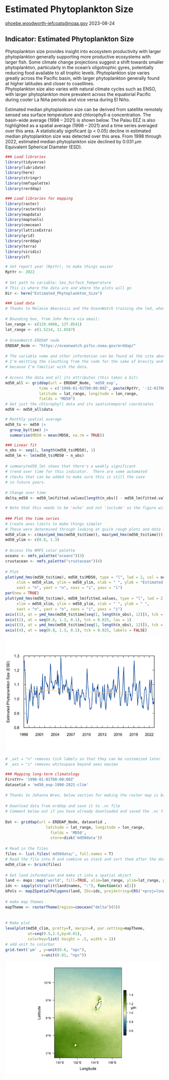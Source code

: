Estimated Phytoplankton Size
================
<phoebe.woodworth-jefcoats@noaa.gov>
2023-08-24

## **Indicator: Estimated Phytoplankton Size**

Phytoplankton size provides insight into ecosystem productivity with
larger phytoplankton generally supporting more productive ecosystems
with larger fish. Some climate change projections suggest a shift
towards smaller phytoplankton, particularly in the ocean’s oligotrophic
gyres, potentially reducing food available to all trophic levels.
Phytoplankton size varies greatly across the Pacific basin, with larger
phytoplankton generally found at higher latitudes and closer to
coastlines.  
Phytoplankton size also varies with natural climate cycles such as ENSO,
with larger phytoplankton more prevalent across the equatorial Pacific
during cooler La Niña periods and vice versa during El Niño.

Estimated median phytoplankton size can be derived from satellite
remotely sensed sea surface temperature and chlorophyll-a concentration.
The basin-wide average (1998 – 2021) is shown below. The Palau EEZ is
also highlighted as a spatial average (1998 – 2021) and a time series
averaged over this area. A statistically significant (p \< 0.05) decline
in estimated median phytoplankton size was detected over this area. From
1998 through 2022, estimated median phytoplankton size declined by 0.031
$\mu$m Equivalent Spherical Diameter (ESD).

``` r
### Load libraries
library(tidyverse)
library(lubridate)
library(here)
library(stringr)
library(nmfspalette)
library(rerddap)
```

``` r
### Load libraries for mapping
library(raster)
library(rasterVis)
library(mapdata)
library(maptools)
library(cmocean)
library(latticeExtra)
library(grid)
library(rerddap)
library(terra)
library(viridis)
library(sf)
```

``` r
# Set report year (RptYr), to make things easier
RptYr <- 2022

# Set path to variable: Sea_Surface_Temperature
# This is where the data are and where the plots will go
Dir <- here("Estimated_Phytoplankton_Size")
```

``` r
### Load data
# Thanks to Melanie Abecassis and the OceanWatch training she led, whose code I'm borrowing here

# Bounding box, from John Marra via email:
lon_range <- c(129.4088, 137.0541)
lat_range <- c(1.5214, 11.6587)

# OceanWatch ERDDAP node
ERDDAP_Node <- "https://oceanwatch.pifsc.noaa.gov/erddap/"

# The variable name and other information can be found at the site above.
# I'm omitting the sleuthing from the code for the sake of brevity and
# because I'm familiar with the data.

# Access the data and all its attributes (this takes a bit)
md50_all <- griddap(url = ERDDAP_Node, 'md50_exp', 
               time = c('1998-01-01T00:00:00Z', paste(RptYr, '-12-01T00:00:00Z', sep = "")),
               latitude = lat_range, longitude = lon_range,
               fields = "MD50")
# Get just the chlorophyll data and its spatiotemporal coordinates
md50 <- md50_all$data
```

``` r
# Monthly spatial average
md50_ts <- md50 |>
  group_by(time) |>
  summarise(MD50 = mean(MD50, na.rm = TRUE))
```

``` r
### Linear fit
n_obs <- seq(1, length(md50_ts$MD50), 1)
md50_lm <- lm(md50_ts$MD50 ~ n_obs)

# summary(md50_lm) shows that there's a weakly significant 
# trend over time for this indicator.  There are some automated
# checks that can be added to make sure this is still the case
# in future years.

# Change over time
delta_md50 <- md50_lm$fitted.values[length(n_obs)] - md50_lm$fitted.value[1]
```

``` r
# Note that this needs to be 'echo' and not 'include' so the figure will show up

### Plot the time series
# Create axes limits to make things simpler
# These were determined through looking at quick rough plots and data limits
md50_xlim <- c(min(ymd_hms(md50_ts$time)), max(ymd_hms(md50_ts$time)))
md50_ylim <- c(0.8, 1.3)

# Access the NMFS color palette
oceans <- nmfs_palette("oceans")(3)
crustacean <- nmfs_palette("crustacean")(4)

# Plot
plot(ymd_hms(md50_ts$time), md50_ts$MD50, type = "l", lwd = 2, col = oceans[2], 
     xlim = md50_xlim, ylim = md50_ylim, xlab = " ", ylab = "Estimated Phytoplankton Size (ESD)",
     xaxt = "n", yaxt = "n", xaxs = "i", yaxs = "i")
par(new = TRUE)
plot(ymd_hms(md50_ts$time), md50_lm$fitted.values, type = "l", lwd = 2, col = crustacean[1], 
     xlim = md50_xlim, ylim = md50_ylim, xlab = " ", ylab = " ",
     xaxt = "n", yaxt = "n", xaxs = "i", yaxs = "i")
axis((1), at = ymd_hms(md50_ts$time[seq(1, length(n_obs), 12)]), tck = 0.025, labels = year(make_date(seq(1998, RptYr, 1))))
axis((2), at = seq(0.8, 1.3, 0.1), tck = 0.025, las = 1)
axis((3), at = ymd_hms(md50_ts$time[seq(1, length(n_obs), 12)]), tck = 0.025, labels = FALSE)
axis((4), at = seq(0.8, 1.3, 0.1), tck = 0.025, labels = FALSE)
```

![](02-Estimated-Phytoplankton-Size_files/figure-gfm/unnamed-chunk-7-1.png)<!-- -->

``` r
# _axt = "n" removes tick labels so that they can be customized later 
# _axs = "i" removes whitespace beyond axes maxima
```

``` r
### Mapping long-term climatology
FirstYr= '1998-01-01T00:00:00Z'
datasetid = 'md50_exp-1998-2021-clim'

# Thanks to Johanna Wren, below section for making the raster map is based on her script

# Download data from erddap and save it to .nc file
# Comment below out if you have already downloaded and saved the .nc file

Dat <- griddap(url = ERDDAP_Node, datasetid ,  
                  latitude = lat_range, longitude = lon_range,
                    fields = 'MD50',
                    store=disk('md50data'))

# Read in the files
files <- list.files('md50data/', full.names = T)
# Read the file into R and combine as stack and sort them after the date (name)
md50_clim <- brick(files)

# Get land information and make it into a spatial object
land <- maps::map('world', fill=TRUE, xlim=lon_range, ylim=lat_range, plot=FALSE)
ids <- sapply(strsplit(land$names, ":"), function(x) x[1])
bPols <- map2SpatialPolygons(land, IDs=ids, proj4string=CRS('+proj=longlat +datum=WGS84 +no_defs'))

# make map themes
mapTheme <- rasterTheme(region=cmocean("delta")(5))


# Make plot
levelplot(md50_clim, pretty=T, margin=F, par.setting=mapTheme,  
          at=seq(0.5,1.5,by=0.01),
          colorkey=list( height = .5, width = 1))
# add unit to colorbar
grid.text('μm' , y=unit(0.6, "npc"), 
                x=unit(0.81, "npc"))  
```

![](02-Estimated-Phytoplankton-Size_files/figure-gfm/unnamed-chunk-8-1.png)<!-- -->
